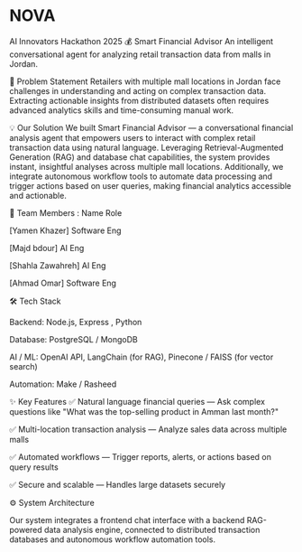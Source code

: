 # NOVA
AI Innovators Hackathon 2025
💰 Smart Financial Advisor An intelligent conversational agent for analyzing retail transaction data from malls in Jordan.

🧐 Problem Statement Retailers with multiple mall locations in Jordan face challenges in understanding and acting on complex transaction data. Extracting actionable insights from distributed datasets often requires advanced analytics skills and time-consuming manual work.

💡 Our Solution We built Smart Financial Advisor — a conversational financial analysis agent that empowers users to interact with complex retail transaction data using natural language. Leveraging Retrieval-Augmented Generation (RAG) and database chat capabilities, the system provides instant, insightful analyses across multiple mall locations. Additionally, we integrate autonomous workflow tools to automate data processing and trigger actions based on user queries, making financial analytics accessible and actionable.

👥 Team Members : Name Role

[Yamen Khazer] Software Eng

[Majd bdour] AI Eng

[Shahla Zawahreh] AI Eng

[Ahmad Omar] Software Eng

🛠️ Tech Stack

Backend: Node.js, Express , Python

Database: PostgreSQL / MongoDB

AI / ML: OpenAI API, LangChain (for RAG), Pinecone / FAISS (for vector search)

Automation: Make / Rasheed

✨ Key Features ✅ Natural language financial queries — Ask complex questions like "What was the top-selling product in Amman last month?"

✅ Multi-location transaction analysis — Analyze sales data across multiple malls

✅ Automated workflows — Trigger reports, alerts, or actions based on query results

✅ Secure and scalable — Handles large datasets securely

⚙️ System Architecture

Our system integrates a frontend chat interface with a backend RAG-powered data analysis engine, connected to distributed transaction databases and autonomous workflow automation tools.
